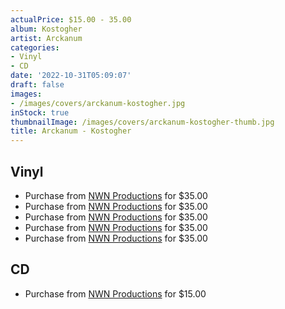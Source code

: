 ```yaml
---
actualPrice: $15.00 - 35.00
album: Kostogher
artist: Arckanum
categories:
- Vinyl
- CD
date: '2022-10-31T05:09:07'
draft: false
images:
- /images/covers/arckanum-kostogher.jpg
inStock: true
thumbnailImage: /images/covers/arckanum-kostogher-thumb.jpg
title: Arckanum - Kostogher
---
```


## Vinyl
* Purchase from [NWN Productions](http://shop.nwnprod.com/index.php?route=product/product&path=75&product_id=15936&sort=pd.name&order=ASC) for $35.00
* Purchase from [NWN Productions](http://shop.nwnprod.com/index.php?route=product/product&path=75&product_id=19481&sort=pd.name&order=ASC) for $35.00
* Purchase from [NWN Productions](http://shop.nwnprod.com/index.php?route=product/product&path=75&product_id=25185&sort=pd.name&order=ASC) for $35.00
* Purchase from [NWN Productions](http://shop.nwnprod.com/index.php?route=product/product&path=75&product_id=26983&sort=pd.name&order=ASC) for $35.00
* Purchase from [NWN Productions](http://shop.nwnprod.com/index.php?route=product/product&path=75&product_id=28947&sort=pd.name&order=ASC) for $35.00
## CD
* Purchase from [NWN Productions](http://shop.nwnprod.com/index.php?route=product/product&path=93&product_id=19623&sort=pd.name&order=ASC) for $15.00
